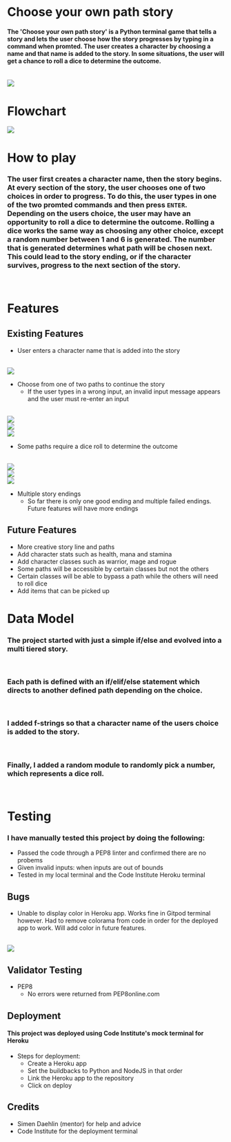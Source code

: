 # Choose your own path story

#### The 'Choose your own path story' is a Python terminal game that tells a story and lets the user choose how the story progresses by typing in a command when promted. The user creates a character by choosing a name and that name is added to the story. In some situations, the user will get a chance to roll a dice to determine the outcome.

<br>

<img src="images/am I responsive.png">

<br>

# Flowchart

<img src="images/719fba2c-72a0-4e2c-a95b-402408cb14c6.png">

# How to play

### The user first creates a character name, then the story begins. At every section of the story, the user chooses one of two choices in order to progress. To do this, the user types in one of the two promted commands and then press `ENTER`. Depending on the users choice, the user may have an opportunity to roll a dice to determine the outcome. Rolling a dice works the same way as choosing any other choice, except a random number between 1 and 6 is generated. The number that is generated determines what path will be chosen next. This could lead to the story ending, or if the character survives, progress to the next section of the story.

<br>

# Features
## Existing Features

* User enters a character name that is added into the story

<br>

<img src="images/create character.png">

<br>

* Choose from one of two paths to continue the story
  * If the user types in a wrong input, an invalid input message appears and the user must re-enter an input

<br>

<img src="images/choose path.png">

<br>

<img src="images/choose path 1.png">

<br>

<img src="images/invalid input.png">

<br>

* Some paths require a dice roll to determine the outcome

<br>

<img src="images/roll dice.png">

<br>

<img src="images/roll dice 1.png">

<br>

<img src="images/roll fail.png">

* Multiple story endings
  * So far there is only one good ending and multiple failed endings. Future features will have more endings

## Future Features

* More creative story line and paths
* Add character stats such as health, mana and stamina
* Add character classes such as warrior, mage and rogue
* Some paths will be accessible by certain classes but not the others
* Certain classes will be able to bypass a path while the others will need to roll dice
* Add items that can be picked up

# Data Model

### The project started with just a simple if/else and evolved into a multi tiered story.

<br>

### Each path is defined with an if/elif/else statement which directs to another defined path depending on the choice.

<br>

### I added f-strings so that a character name of the users choice is added to the story.

<br>

### Finally, I added a random module to randomly pick a number, which represents a dice roll.

<br>

# Testing

### I have manually tested this project by doing the following:

* Passed the code through a PEP8 linter and confirmed there are no probems
* Given invalid inputs: when inputs are out of bounds
* Tested in my local terminal and the Code Institute Heroku terminal

## Bugs

* Unable to display color in Heroku app. Works fine in Gitpod terminal however. Had to remove colorama from code in order for the deployed app to work. Will add color in future features.

<br>

<img src="images/bug_1.png">

<br>

## Validator Testing

* PEP8 
  * No errors were returned from PEP8online.com

## Deployment

#### This project was deployed using Code Institute's mock terminal for Heroku
* Steps for deployment:
  * Create a Heroku app
  * Set the buildbacks to Python and NodeJS in that order
  * Link the Heroku app to the repository
  * Click on deploy

## Credits
* Simen Daehlin (mentor) for help and advice
* Code Institute for the deployment terminal